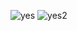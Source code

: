 ![yes](https://github.com/user-attachments/assets/ce36ae40-2a4d-4480-b052-21423571b157)
![yes2](https://github.com/user-attachments/assets/23cda179-9cb1-410b-8043-0aef1f721fc8)
